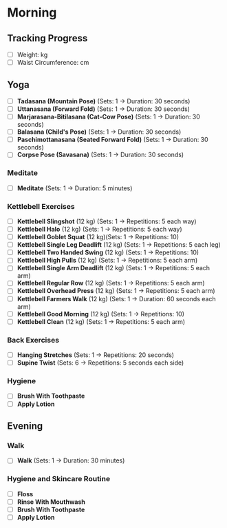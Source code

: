 # Morning

## Tracking Progress

- [ ] Weight: kg
- [ ] Waist Circumference: cm

## Yoga

- [ ] **Tadasana (Mountain Pose)** (Sets: 1 → Duration: 30 seconds)
- [ ] **Uttanasana (Forward Fold)** (Sets: 1 → Duration: 30 seconds)
- [ ] **Marjarasana-Bitilasana (Cat-Cow Pose)** (Sets: 1 → Duration: 30 seconds)
- [ ] **Balasana (Child's Pose)** (Sets: 1 → Duration: 30 seconds)
- [ ] **Paschimottanasana (Seated Forward Fold)** (Sets: 1 → Duration: 30 seconds)
- [ ] **Corpse Pose (Savasana)** (Sets: 1 → Duration: 30 seconds)

### Meditate

- [ ] **Meditate** (Sets: 1 → Duration: 5 minutes)

### Kettlebell Exercises

- [ ] **Kettlebell Slingshot** (12 kg) (Sets: 1 → Repetitions: 5 each way)
- [ ] **Kettlebell Halo** (12 kg) (Sets: 1 → Repetitions: 5 each way)
- [ ] **Kettlebell Goblet Squat** (12 kg)(Sets: 1 → Repetitions: 10)
- [ ] **Kettlebell Single Leg Deadlift** (12 kg) (Sets: 1 → Repetitions: 5 each leg)
- [ ] **Kettlebell Two Handed Swing** (12 kg) (Sets: 1 → Repetitions: 10)
- [ ] **Kettlebell High Pulls** (12 kg) (Sets: 1 → Repetitions: 5 each arm)
- [ ] **Kettlebell Single Arm Deadlift** (12 kg) (Sets: 1 → Repetitions: 5 each arm)
- [ ] **Kettlebell Regular Row** (12 kg) (Sets: 1 → Repetitions: 5 each arm)
- [ ] **Kettlebell Overhead Press** (12 kg) (Sets: 1 → Repetitions: 5 each arm)
- [ ] **Kettlebell Farmers Walk** (12 kg) (Sets: 1 → Duration: 60 seconds each arm)
- [ ] **Kettlebell Good Morning** (12 kg) (Sets: 1 → Repetitions: 10)
- [ ] **Kettlebell Clean** (12 kg) (Sets: 1 → Repetitions: 5 each arm)

### Back Exercises

- [ ] **Hanging Stretches** (Sets: 1 → Repetitions: 20 seconds)
- [ ] **Supine Twist** (Sets: 6 → Repetitions: 5 seconds each side)

### Hygiene

- [ ] **Brush With Toothpaste**
- [ ] **Apply Lotion**

## Evening

### Walk

- [ ] **Walk** (Sets: 1 → Duration: 30 minutes)

### Hygiene and Skincare Routine

- [ ] **Floss**
- [ ] **Rinse With Mouthwash**
- [ ] **Brush With Toothpaste**
- [ ] **Apply Lotion**
